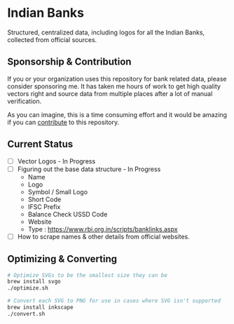 # Indian Banks 
Structured, centralized data, including logos for all the Indian Banks, collected from official sources.

## Sponsorship & Contribution
If you or your organization uses this repository for bank related data, please consider sponsoring me. It has taken me hours of work to get high quality vectors right and source data from multiple places after a lot of manual verification. 

As you can imagine, this is a time consuming effort and it would be amazing if you can [contribute](./CONTRIBUTING.md) to this repository.

## Current Status
- [ ] Vector Logos - In Progress
- [ ] Figuring out the base data structure - In Progress
  - Name
  - Logo
  - Symbol / Small Logo
  - Short Code
  - IFSC Prefix
  - Balance Check USSD Code
  - Website
  - Type : https://www.rbi.org.in/scripts/banklinks.aspx
- [ ] How to scrape names & other details from official websites.

## Optimizing & Converting
```sh
# Optimize SVGs to be the smallest size they can be
brew install svgo
./optimize.sh
```

```sh
# Convert each SVG to PNG for use in cases where SVG isn't supported
brew install inkscape
./convert.sh
```


